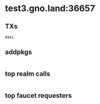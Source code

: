 # test3.gno.land:36657

## TXs
```
8941
```

## addpkgs
```
```

## top realm calls
```
```

## top faucet requesters
```
```

